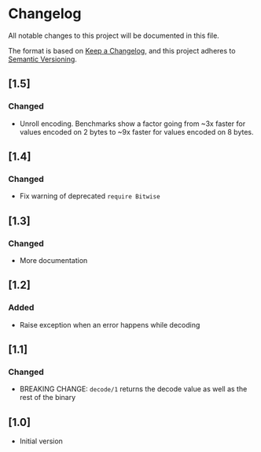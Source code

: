 # Changelog

All notable changes to this project will be documented in this file.

The format is based on [Keep a Changelog](https://keepachangelog.com/en/1.1.0/),
and this project adheres to [Semantic Versioning](https://semver.org/spec/v2.0.0.html).

## [1.5]

### Changed
- Unroll encoding. Benchmarks show a factor going from ~3x faster for values encoded on 2 bytes to ~9x faster for values encoded on 8 bytes.

## [1.4]

### Changed
- Fix warning of deprecated `require Bitwise`

## [1.3]

### Changed
- More documentation

## [1.2]

### Added
- Raise exception when an error happens while decoding

## [1.1]

### Changed
- BREAKING CHANGE: `decode/1` returns the decode value as well as the rest of the binary

## [1.0]
- Initial version
